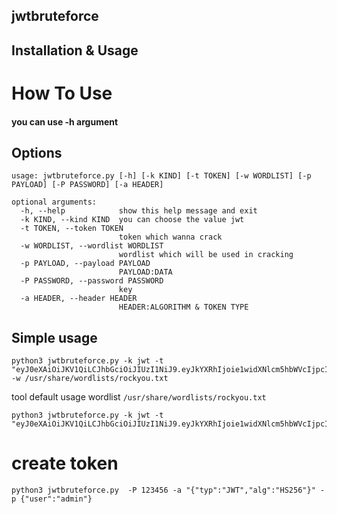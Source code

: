 ## jwtbruteforce
## Installation & Usage

# How To Use

#### you can use -h argument
## Options
```
usage: jwtbruteforce.py [-h] [-k KIND] [-t TOKEN] [-w WORDLIST] [-p PAYLOAD] [-P PASSWORD] [-a HEADER]

optional arguments:
  -h, --help            show this help message and exit
  -k KIND, --kind KIND  you can choose the value jwt
  -t TOKEN, --token TOKEN
                        token which wanna crack
  -w WORDLIST, --wordlist WORDLIST
                        wordlist which will be used in cracking
  -p PAYLOAD, --payload PAYLOAD
                        PAYLOAD:DATA
  -P PASSWORD, --password PASSWORD
                        key
  -a HEADER, --header HEADER
                        HEADER:ALGORITHM & TOKEN TYPE

```
## Simple usage

```
python3 jwtbruteforce.py -k jwt -t "eyJ0eXAiOiJKV1QiLCJhbGciOiJIUzI1NiJ9.eyJkYXRhIjoie1widXNlcm5hbWVcIjpcInRlc3RcIixcInJvbGVcIjpcInVzZXJcIn0ifQ.XSPy0jZd8CEtHl2e3C1SjPaewco1tjO3iajbkJy2OFQ" -w /usr/share/wordlists/rockyou.txt
```
 tool default  usage wordlist `/usr/share/wordlists/rockyou.txt`
 ```
 python3 jwtbruteforce.py -k jwt -t "eyJ0eXAiOiJKV1QiLCJhbGciOiJIUzI1NiJ9.eyJkYXRhIjoie1widXNlcm5hbWVcIjpcInRlc3RcIixcInJvbGVcIjpcInVzZXJcIn0ifQ.XSPy0jZd8CEtHl2e3C1SjPaewco1tjO3iajbkJy2OFQ"
 ```
 
# create token
```
python3 jwtbruteforce.py  -P 123456 -a "{"typ":"JWT","alg":"HS256"}" -p {"user":"admin"}  
```
